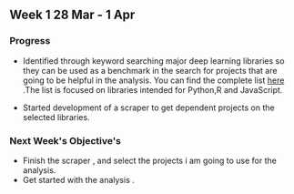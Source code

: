 ##  Week 1 28 Mar - 1 Apr
### Progress
* Identified through keyword searching major deep learning libraries  so they can be used as a benchmark in the search for projects that are going to be helpful in the analysis. You can find the complete list [here](https://github.com/IliadisVictor/deep-learning-applications-research/blob/main/pulling-repos/libraries.txt) .The list is focused on libraries intended for Python,R and JavaScript.

* Started development of a scraper to get dependent projects on the selected libraries.

### Next Week's Objective's
* Finish the scraper , and select the projects i am going to use for the analysis.
* Get started with the analysis . 


